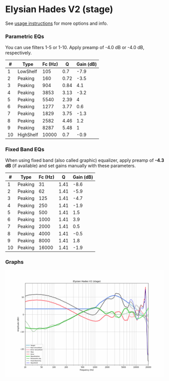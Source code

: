 # Elysian Hades V2 (stage)
See [usage instructions](https://github.com/jaakkopasanen/AutoEq#usage) for more options and info.

### Parametric EQs
You can use filters 1-5 or 1-10. Apply preamp of -4.0 dB or -4.0 dB, respectively.

|   # | Type      |   Fc (Hz) |    Q |   Gain (dB) |
|-----|-----------|-----------|------|-------------|
|   1 | LowShelf  |       105 | 0.7  |        -7.9 |
|   2 | Peaking   |       160 | 0.72 |        -3.5 |
|   3 | Peaking   |       904 | 0.84 |         4.1 |
|   4 | Peaking   |      3853 | 3.13 |        -3.2 |
|   5 | Peaking   |      5540 | 2.39 |         4   |
|   6 | Peaking   |      1277 | 3.77 |         0.6 |
|   7 | Peaking   |      1829 | 3.75 |        -1.3 |
|   8 | Peaking   |      2582 | 4.46 |         1.2 |
|   9 | Peaking   |      8287 | 5.48 |         1   |
|  10 | HighShelf |     10000 | 0.7  |        -0.9 |

### Fixed Band EQs
When using fixed band (also called graphic) equalizer, apply preamp of **-4.3 dB** (if available) and set gains manually with these parameters.

|   # | Type    |   Fc (Hz) |    Q |   Gain (dB) |
|-----|---------|-----------|------|-------------|
|   1 | Peaking |        31 | 1.41 |        -8.6 |
|   2 | Peaking |        62 | 1.41 |        -5.9 |
|   3 | Peaking |       125 | 1.41 |        -4.7 |
|   4 | Peaking |       250 | 1.41 |        -1.9 |
|   5 | Peaking |       500 | 1.41 |         1.5 |
|   6 | Peaking |      1000 | 1.41 |         3.9 |
|   7 | Peaking |      2000 | 1.41 |         0.5 |
|   8 | Peaking |      4000 | 1.41 |        -0.5 |
|   9 | Peaking |      8000 | 1.41 |         1.8 |
|  10 | Peaking |     16000 | 1.41 |        -1.9 |

### Graphs
![](./Elysian%20Hades%20V2%20(stage).png)
